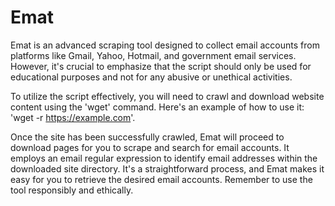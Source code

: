 # Emat
Emat is an advanced scraping tool designed to collect email accounts from platforms like Gmail, Yahoo, Hotmail, and government email services. However, it's crucial to emphasize that the script should only be used for educational purposes and not for any abusive or unethical activities.

To utilize the script effectively, you will need to crawl and download website content using the 'wget' command. Here's an example of how to use it: 'wget -r https://example.com'.

Once the site has been successfully crawled, Emat will proceed to download pages for you to scrape and search for email accounts. It employs an email regular expression to identify email addresses within the downloaded site directory. It's a straightforward process, and Emat makes it easy for you to retrieve the desired email accounts. Remember to use the tool responsibly and ethically.

